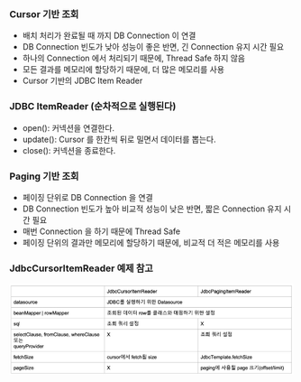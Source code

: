 ### Cursor 기반 조회
- 배치 처리가 완료될 때 까지 DB Connection 이 연결
- DB Connection 빈도가 낮아 성능이 좋은 반면, 긴 Connection 유지 시간 필요
- 하나의 Connection 에서 처리되기 때문에, Thread Safe 하지 않음
- 모든 결과를 메모리에 할당하기 때문에, 더 많은 메모리를 사용
- Cursor 기반의 JDBC Item Reader

### JDBC ItemReader (순차적으로 실행된다)
- open(): 커넥션을 연결한다.
- update(): Cursor 를 한칸씩 뒤로 밀면서 데이터를 뽑는다.
- close(): 커넥션을 종료한다.

### Paging 기반 조회
- 페이징 단위로 DB Connection 을 연결
- DB Connection 빈도가 높아 비교적 성능이 낮은 반면, 짧은 Connection 유지 시간 필요
- 매번 Connection 을 하기 때문에 Thread Safe
- 페이징 단위의 결과만 메모리에 할당하기 때문에, 비교적 더 적은 메모리를 사용

### JdbcCursorItemReader 예제 참고
![img_15.png](img_15.png)

